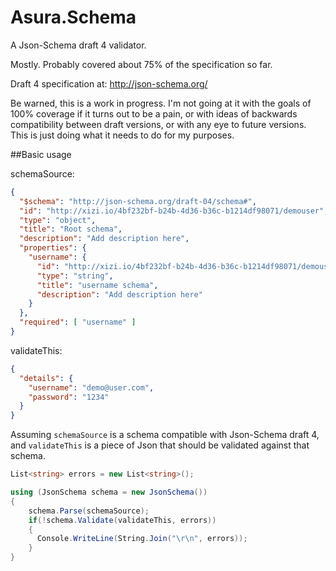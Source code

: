 # Asura.Schema
A Json-Schema draft 4 validator.

Mostly. Probably covered about 75% of the specification so far.

Draft 4 specification at: http://json-schema.org/

Be warned, this is a work in progress. I'm not going at it with the goals of 100% coverage if it turns out to be a pain,
or with ideas of backwards compatibility between draft versions, or with any eye to future versions. This is just doing
what it needs to do for my purposes.

##Basic usage


schemaSource:
```json
{
  "$schema": "http://json-schema.org/draft-04/schema#",
  "id": "http://xizi.io/4bf232bf-b24b-4d36-b36c-b1214df98071/demouser",
  "type": "object",
  "title": "Root schema",
  "description": "Add description here",
  "properties": {
    "username": {
      "id": "http://xizi.io/4bf232bf-b24b-4d36-b36c-b1214df98071/demouser/username",
      "type": "string",
      "title": "username schema",
      "description": "Add description here"
    }
  },
  "required": [ "username" ]
}
```

validateThis:
```json
{
  "details": {
    "username": "demo@user.com",
    "password": "1234"
  }
}
```
Assuming `schemaSource` is a schema compatible with Json-Schema draft 4, and `validateThis` is a piece of Json that should be validated against that schema.

```C#
List<string> errors = new List<string>();

using (JsonSchema schema = new JsonSchema())
{
	schema.Parse(schemaSource);
	if(!schema.Validate(validateThis, errors))
	{
	  Console.WriteLine(String.Join("\r\n", errors));
	}
}
```
